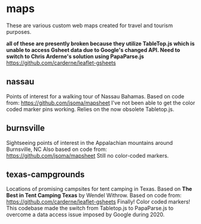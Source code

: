 # maps
These are various custom web maps created for travel and tourism purposes.

**all of these are presently broken because they utilize TableTop.js which is unable to access Gsheet data due to Google's changed API. Need to switch to Chris Arderne's solution using PapaParse.js**
https://github.com/carderne/leaflet-gsheets

## nassau
Points of interest for a walking tour of Nassau Bahamas.
Based on code from:
https://github.com/jsoma/mapsheet
I've not been able to get the color coded marker pins working. Relies on the now obsolete Tabletop.js.


## burnsville
 Sightseeing points of interest in the Appalachian mountains around Burnsville, NC
 Also based on code from:
https://github.com/jsoma/mapsheet
Still no color-coded markers.

## texas-campgrounds
 Locations of promising campsites for tent camping in Texas. Based on **The Best in Tent Camping Texas** by Wendel Withrow.
Based on code from:
https://github.com/carderne/leaflet-gsheets
Finally! Color coded markers! This codebase made the switch from Tabletop.js to PapaParse.js to overcome a data access issue imposed by Google during 2020.
